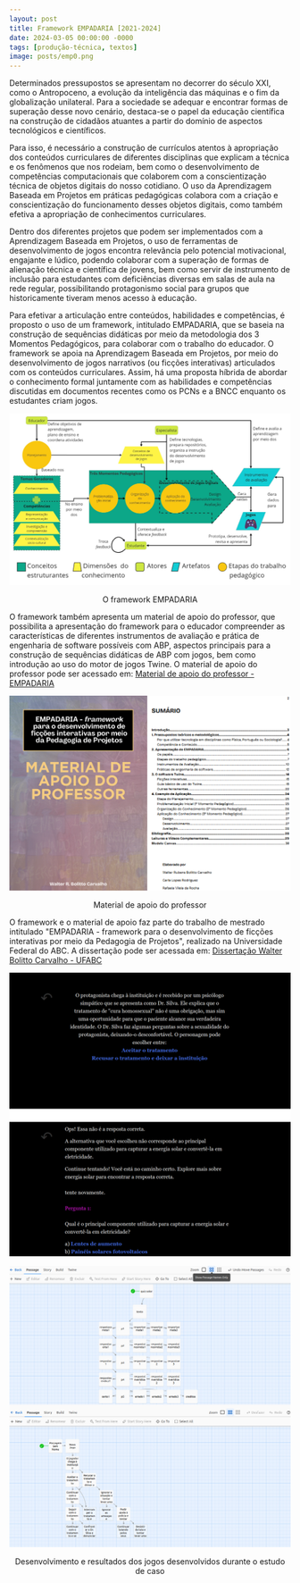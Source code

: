 ```yaml
---
layout: post
title: Framework EMPADARIA [2021-2024]
date: 2024-03-05 00:00:00 -0000
tags: [produção-técnica, textos]
image: posts/emp0.png	
---
```


Determinados pressupostos se apresentam no decorrer do século XXI, como o Antropoceno, a evolução da inteligência das máquinas e o fim da globalização unilateral. Para a sociedade se adequar e encontrar formas de superação desse novo cenário, destaca-se o papel da educação científica na construção de cidadãos atuantes a partir do domínio de aspectos tecnológicos e científicos.

Para isso, é necessário a construção de currículos atentos à apropriação dos conteúdos curriculares de diferentes disciplinas que explicam a técnica e os fenômenos que nos rodeiam, bem como o desenvolvimento de competências computacionais que colaborem com a conscientização técnica de objetos digitais do nosso cotidiano. O uso da Aprendizagem Baseada em Projetos em práticas pedagógicas colabora com a  criação e conscientização do funcionamento desses objetos digitais, como também efetiva a apropriação de conhecimentos curriculares.

Dentro dos diferentes projetos que podem ser implementados com a Aprendizagem Baseada em Projetos, o uso de ferramentas de desenvolvimento de jogos encontra relevância pelo potencial motivacional, engajante e lúdico, podendo colaborar com a superação de formas de alienação técnica e científica de jovens, bem como servir de instrumento de inclusão para estudantes com deficiências diversas em salas de aula na rede regular, possibilitando protagonismo social para grupos que historicamente tiveram menos acesso à educação.

Para efetivar a articulação entre conteúdos, habilidades e competências, é proposto o uso de um framework, intitulado EMPADARIA, que se baseia na construção de sequências didáticas por meio da metodologia dos 3 Momentos Pedagógicos, para colaborar com o trabalho do educador. O framework se apoia na Aprendizagem Baseada em Projetos, por meio do desenvolvimento de jogos narrativos (ou ficções interativas) articulados com os conteúdos curriculares. Assim, há uma proposta híbrida de abordar o conhecimento formal juntamente com as habilidades e competências discutidas em documentos recentes como os PCNs e a BNCC enquanto os estudantes criam jogos. 

![emp1]

<center>O framework EMPADARIA</center>

O framework também apresenta um material de apoio do professor, que possibilita a apresentação do framework para o educador compreender as características de diferentes instrumentos de avaliação e prática de engenharia de software possíveis com ABP, aspectos principais para a construção de sequências didáticas de ABP com jogos, bem como introdução ao uso do motor de jogos Twine. O material de apoio do professor pode ser acessado em: <a href="https://github.com/Bolitto/arquivo/blob/a2df532cdfa110bb9da62a82453cc1ae010692dc/empadaria/Material%20de%20apoio%20do%20professor%20EMPADARIA.pdf"> Material de apoio do professor - EMPADARIA </a>

![emp2]

<center>Material de apoio do professor</center>

O framework e o material de apoio faz parte do trabalho de mestrado intitulado "EMPADARIA - framework para o desenvolvimento de ficções interativas por meio da Pedagogia de Projetos", realizado na Universidade Federal do ABC. A dissertação pode ser acessada em: <a href="https://github.com/Bolitto/arquivo/blob/a2df532cdfa110bb9da62a82453cc1ae010692dc/empadaria/Dissertacao_Walter-Bolitto-Carvalho.pdf">Dissertação Walter Bolitto Carvalho - UFABC</a>

![emp3]

![emp4]

<center>Desenvolvimento e resultados dos jogos desenvolvidos durante o estudo de caso</center>

[emp1]: /assets/img/posts/emp1.jpg "O framework EMPADARIA"
[emp2]: /assets/img/posts/emp2.png "Imagens do material de apoio do professor"
[emp3]: /assets/img/posts/emp3.png "Desenvolvimento dos jogos dos estudantes no estudo de caso"
[emp4]: /assets/img/posts/emp4.png "Desenvolvimento dos jogos dos estudantes no estudo de caso"
